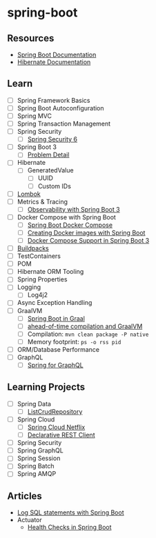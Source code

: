 # spring-boot

## Resources

- [Spring Boot Documentation](https://spring.io/projects/spring-boot)
- [Hibernate Documentation](https://hibernate.org)

## Learn

- [ ] Spring Framework Basics
- [ ] Spring Boot Autoconfiguration
- [ ] Spring MVC
- [ ] Spring Transaction Management
- [ ] Spring Security
  - [ ] [Spring Security 6](https://www.youtube.com/watch?v=KxqlJblhzfI)
- [ ] Spring Boot 3
  - [ ] [Problem Detail](https://datatracker.ietf.org/doc/html/rfc7807)
- [ ] Hibernate
  - [ ] GeneratedValue
    - [ ] UUID
    - [ ] Custom IDs
- [ ] [Lombok](https://projectlombok.org/features/)
- [ ] Metrics & Tracing
  - [ ] [Observability with Spring Boot 3](https://spring.io/blog/2022/10/12/observability-with-spring-boot-3)
- [ ] Docker Compose with Spring Boot
  - [ ] [Spring Boot Docker Compose](https://www.youtube.com/watch?v=lS1GwdIfk0c)
  - [ ] [Creating Docker images with Spring Boot](https://spring.io/blog/2020/01/27/creating-docker-images-with-spring-boot-2-3-0-m1)
  - [ ] [Docker Compose Support in Spring Boot 3](https://docs.spring.io/spring-boot/docs/3.1.0/reference/html/features.html#features.docker-compose)
- [ ] [Buildpacks](https://buildpacks.io)
- [ ] TestContainers
- [ ] POM
- [ ] Hibernate ORM Tooling
- [ ] Spring Properties
- [ ] Logging
  - [ ] Log4j2
- [ ] Async Exception Handling
- [ ] GraalVM
  - [ ] [Spring Boot in Graal](https://www.youtube.com/watch?v=VRb8JSfI9eg)
  - [ ] [ahead-of-time compilation and GraalVM](https://www.youtube.com/watch?v=TOfYlLjXufw)
  - [ ] Compilation: `mvn clean package -P native`
  - [ ] Memory footprint: `ps -o rss pid`
- [ ] ORM/Database Performance
- [ ] GraphQL
  - [ ] [Spring for GraphQL](https://docs.spring.io/spring-graphql/docs/current/reference/html/)

## Learning Projects

- [ ] Spring Data
  - [ ] [ListCrudRepository](https://www.baeldung.com/spring-data-3-crud-repository-interfaces)
- [ ] Spring Cloud
  - [ ] [Spring Cloud Netflix](https://cloud.spring.io/spring-cloud-netflix/reference/html/)
  - [ ] [Declarative REST Client](https://cloud.spring.io/spring-cloud-netflix/multi/multi_spring-cloud-feign.html)
- [ ] Spring Security
- [ ] Spring GraphQL
- [ ] Spring Session
- [ ] Spring Batch
- [ ] Spring AMQP

## Articles

- [Log SQL statements with Spring Boot](https://vladmihalcea.com/log-sql-spring-boot/)
- Actuator
  - [Health Checks in Spring Boot](https://reflectoring.io/spring-boot-health-check/)
